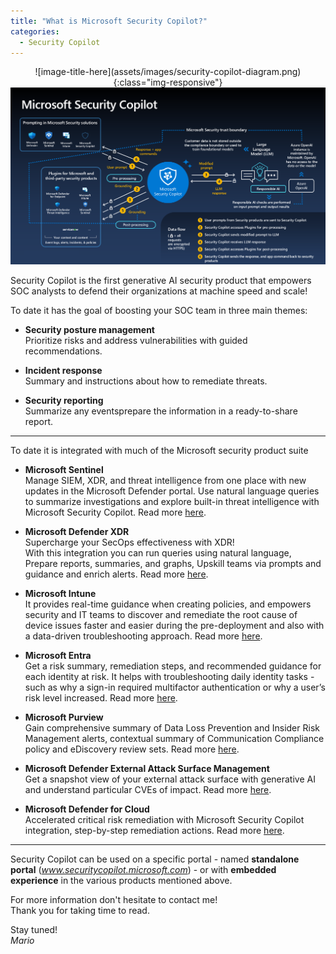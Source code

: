 ```yaml
---
title: "What is Microsoft Security Copilot?" 
categories:
  - Security Copilot
---
```


<div align="center">
  ![image-title-here](assets/images/security-copilot-diagram.png){:class="img-responsive"}
    <img src="https://github.com/mccybersec/mccybersec.github.io/blob/master/assets/images/security-copilot-diagram.png">
</div>

Security Copilot is the first generative AI security product that empowers SOC analysts to defend their organizations at machine speed and scale!

To date it has the goal of boosting your SOC team in three main themes:

- **Security posture management**<br>
Prioritize risks and address vulnerabilities with guided recommendations.
- **Incident response**<br>
Summary and instructions about how to remediate threats.

- **Security reporting**<br>
Summarize any eventsprepare the information in a ready-to-share report.

---

To date it is integrated with much of the Microsoft security product suite

- **Microsoft Sentinel**<br>
Manage SIEM, XDR, and threat intelligence from one place with new updates in the Microsoft Defender portal. Use natural language queries to summarize investigations and explore built-in threat intelligence with Microsoft Security Copilot. Read more [here](https://www.microsoft.com/en-us/security/business/siem-and-xdr/microsoft-sentinel#x6c2c5882164d4b0490aede1acb633706).

- **Microsoft Defender XDR**<br>
Supercharge your SecOps effectiveness with XDR!<br>
With this integration you can run queries using natural language, Prepare reports, summaries, and graphs, Upskill teams via prompts and guidance and enrich alerts. Read more [here](https://learn.microsoft.com/en-us/microsoft-365/security/defender/security-copilot-in-microsoft-365-defender?view=o365-worldwide).



- **Microsoft Intune**<br>
It provides real-time guidance when creating policies, and empowers security and IT teams to discover and remediate the root cause of device issues faster and easier during the pre-deployment and also with a data-driven troubleshooting approach. Read more [here](https://techcommunity.microsoft.com/t5/microsoft-intune-blog/microsoft-intune-introduces-security-copilot-embedded-experience/ba-p/3982632).

- **Microsoft Entra**<br>
Get a risk summary, remediation steps, and recommended guidance for each identity at risk. It helps with troubleshooting daily identity tasks -  such as why a sign-in required multifactor authentication or why a user’s risk level increased. Read more [here](https://techcommunity.microsoft.com/t5/microsoft-entra-blog/identity-at-microsoft-ignite-securing-access-in-the-era-of-ai/ba-p/2747279).

- **Microsoft Purview**<br>
Gain comprehensive summary of Data Loss Prevention and Insider Risk Management alerts, contextual summary of Communication Compliance policy and eDiscovery review sets. Read more [here](https://techcommunity.microsoft.com/t5/microsoft-security-copilot-blog/supercharge-security-and-compliance-efficiency-with-microsoft/ba-p/3980765).


- **Microsoft Defender External Attack Surface Management**<br>
Get a snapshot view of your external attack surface with generative AI and understand particular CVEs of impact. Read more [here](https://techcommunity.microsoft.com/t5/microsoft-defender-external/optimize-insights-and-efficiency-with-latest-defender-easm/ba-p/3976482).


- **Microsoft Defender for Cloud**<br>
Accelerated critical risk remediation with Microsoft Security Copilot integration, step-by-step remediation actions. Read more [here](https://techcommunity.microsoft.com/t5/microsoft-defender-for-cloud/announcing-new-cnapp-capabilities-in-defender-for-cloud/ba-p/3981941).

---
Security Copilot can be used on a specific portal - named **standalone portal** (*www.securitycopilot.microsoft.com*) - or with **embedded experience** in the various products mentioned above.

For more information don't hesitate to contact me!<br>
Thank you for taking time to read.

Stay tuned!<br>
_Mario_